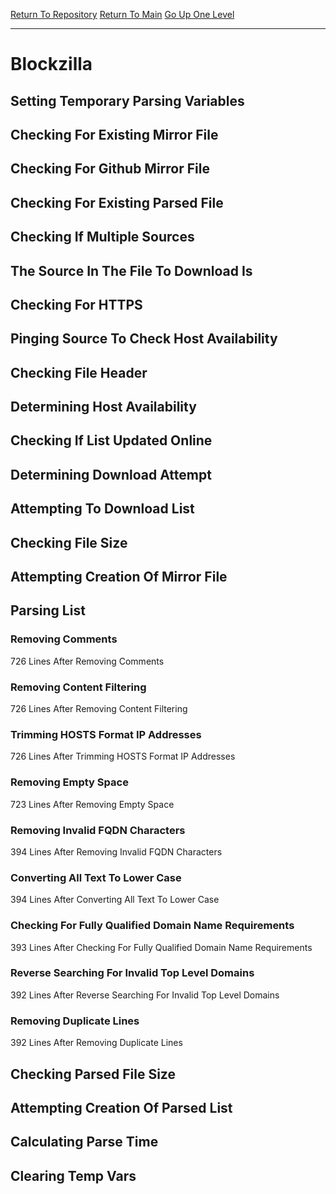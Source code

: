 [Return To Repository](https://github.com/deathbybandaid/piholeparser/)
[Return To Main](https://github.com/deathbybandaid/piholeparser/blob/master/RecentRunLogs/Mainlog.md)
[Go Up One Level](https://github.com/deathbybandaid/piholeparser/blob/master/RecentRunLogs/TopLevelScripts/30-Processing-Blacklists.md)
____________________________________
# Blockzilla
## Setting Temporary Parsing Variables
## Checking For Existing Mirror File
## Checking For Github Mirror File
## Checking For Existing Parsed File
## Checking If Multiple Sources
## The Source In The File To Download Is
## Checking For HTTPS
## Pinging Source To Check Host Availability
## Checking File Header
## Determining Host Availability
## Checking If List Updated Online
## Determining Download Attempt
## Attempting To Download List
## Checking File Size
## Attempting Creation Of Mirror File
## Parsing List
### Removing Comments
726 Lines After Removing Comments
### Removing Content Filtering
726 Lines After Removing Content Filtering
### Trimming HOSTS Format IP Addresses
726 Lines After Trimming HOSTS Format IP Addresses
### Removing Empty Space
723 Lines After Removing Empty Space
### Removing Invalid FQDN Characters
394 Lines After Removing Invalid FQDN Characters
### Converting All Text To Lower Case
394 Lines After Converting All Text To Lower Case
### Checking For Fully Qualified Domain Name Requirements
393 Lines After Checking For Fully Qualified Domain Name Requirements
### Reverse Searching For Invalid Top Level Domains
392 Lines After Reverse Searching For Invalid Top Level Domains
### Removing Duplicate Lines
392 Lines After Removing Duplicate Lines
## Checking Parsed File Size
## Attempting Creation Of Parsed List
## Calculating Parse Time
## Clearing Temp Vars
